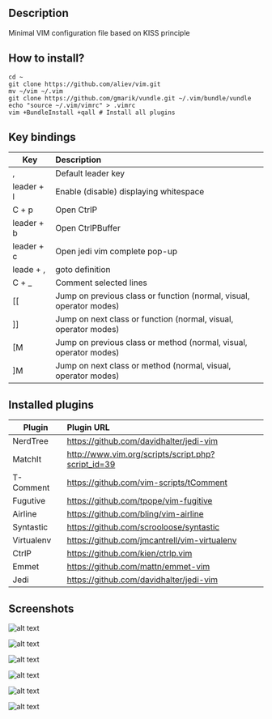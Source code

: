 ## Description

Minimal VIM configuration file based on KISS principle

## How to install?

```
cd ~
git clone https://github.com/aliev/vim.git
mv ~/vim ~/.vim
git clone https://github.com/gmarik/vundle.git ~/.vim/bundle/vundle
echo "source ~/.vim/vimrc" > .vimrc
vim +BundleInstall +qall # Install all plugins
```

## Key bindings

| Key        | Description
| ---------- |:---------------------------------------------------------------
| ,          | Default leader key
| leader + l | Enable (disable) displaying whitespace
| C + p      | Open CtrlP
| leader + b | Open CtrlPBuffer
| leader + c | Open jedi vim complete pop-up
| leade + ,  | goto definition
| C + _      | Comment selected lines
| [[         | Jump on previous class or function (normal, visual, operator modes)
| ]]         | Jump on next class or function (normal, visual, operator modes)
| [M         | Jump on previous class or method (normal, visual, operator modes)
| ]M         | Jump on next class or method (normal, visual, operator modes)

## Installed plugins

| Plugin     | Plugin URL
| ---------- |:--------------------
| NerdTree   | https://github.com/davidhalter/jedi-vim
| MatchIt    | http://www.vim.org/scripts/script.php?script_id=39
| T-Comment  | https://github.com/vim-scripts/tComment
| Fugutive   | https://github.com/tpope/vim-fugitive
| Airline    | https://github.com/bling/vim-airline
| Syntastic  | https://github.com/scrooloose/syntastic
| Virtualenv | https://github.com/jmcantrell/vim-virtualenv
| CtrlP      | https://github.com/kien/ctrlp.vim
| Emmet      | https://github.com/mattn/emmet-vim
| Jedi       | https://github.com/davidhalter/jedi-vim

## Screenshots

![alt text](https://dl.dropboxusercontent.com/u/5837324/vim/vim.png "")

![alt text](https://dl.dropboxusercontent.com/u/5837324/vim/vim1.png "")

![alt text](https://dl.dropboxusercontent.com/u/5837324/vim/vim2.png "")

![alt text](https://dl.dropboxusercontent.com/u/5837324/vim/vim3.png "")

![alt text](https://dl.dropboxusercontent.com/u/5837324/vim/vim4.png "")

![alt text](https://dl.dropboxusercontent.com/u/5837324/vim/vim5.png "")
